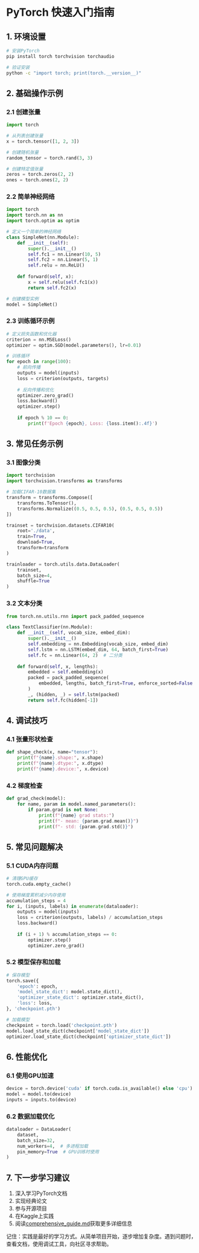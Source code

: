 # PyTorch 快速入门指南

## 1. 环境设置
```bash
# 安装PyTorch
pip install torch torchvision torchaudio

# 验证安装
python -c "import torch; print(torch.__version__)"
```

## 2. 基础操作示例

### 2.1 创建张量
```python
import torch

# 从列表创建张量
x = torch.tensor([1, 2, 3])

# 创建随机张量
random_tensor = torch.rand(3, 3)

# 创建特定值张量
zeros = torch.zeros(2, 2)
ones = torch.ones(2, 2)
```

### 2.2 简单神经网络
```python
import torch
import torch.nn as nn
import torch.optim as optim

# 定义一个简单的神经网络
class SimpleNet(nn.Module):
    def __init__(self):
        super().__init__()
        self.fc1 = nn.Linear(10, 5)
        self.fc2 = nn.Linear(5, 1)
        self.relu = nn.ReLU()
    
    def forward(self, x):
        x = self.relu(self.fc1(x))
        return self.fc2(x)

# 创建模型实例
model = SimpleNet()
```

### 2.3 训练循环示例
```python
# 定义损失函数和优化器
criterion = nn.MSELoss()
optimizer = optim.SGD(model.parameters(), lr=0.01)

# 训练循环
for epoch in range(100):
    # 前向传播
    outputs = model(inputs)
    loss = criterion(outputs, targets)
    
    # 反向传播和优化
    optimizer.zero_grad()
    loss.backward()
    optimizer.step()
    
    if epoch % 10 == 0:
        print(f'Epoch {epoch}, Loss: {loss.item():.4f}')
```

## 3. 常见任务示例

### 3.1 图像分类
```python
import torchvision
import torchvision.transforms as transforms

# 加载CIFAR-10数据集
transform = transforms.Compose([
    transforms.ToTensor(),
    transforms.Normalize((0.5, 0.5, 0.5), (0.5, 0.5, 0.5))
])

trainset = torchvision.datasets.CIFAR10(
    root='./data', 
    train=True,
    download=True, 
    transform=transform
)

trainloader = torch.utils.data.DataLoader(
    trainset, 
    batch_size=4,
    shuffle=True
)
```

### 3.2 文本分类
```python
from torch.nn.utils.rnn import pack_padded_sequence

class TextClassifier(nn.Module):
    def __init__(self, vocab_size, embed_dim):
        super().__init__()
        self.embedding = nn.Embedding(vocab_size, embed_dim)
        self.lstm = nn.LSTM(embed_dim, 64, batch_first=True)
        self.fc = nn.Linear(64, 2)  # 二分类
    
    def forward(self, x, lengths):
        embedded = self.embedding(x)
        packed = pack_padded_sequence(
            embedded, lengths, batch_first=True, enforce_sorted=False
        )
        _, (hidden, _) = self.lstm(packed)
        return self.fc(hidden[-1])
```

## 4. 调试技巧

### 4.1 张量形状检查
```python
def shape_check(x, name="tensor"):
    print(f"{name}.shape:", x.shape)
    print(f"{name}.dtype:", x.dtype)
    print(f"{name}.device:", x.device)
```

### 4.2 梯度检查
```python
def grad_check(model):
    for name, param in model.named_parameters():
        if param.grad is not None:
            print(f"{name} grad stats:")
            print(f"- mean: {param.grad.mean()}")
            print(f"- std: {param.grad.std()}")
```

## 5. 常见问题解决

### 5.1 CUDA内存问题
```python
# 清理GPU缓存
torch.cuda.empty_cache()

# 使用梯度累积减少内存使用
accumulation_steps = 4
for i, (inputs, labels) in enumerate(dataloader):
    outputs = model(inputs)
    loss = criterion(outputs, labels) / accumulation_steps
    loss.backward()
    
    if (i + 1) % accumulation_steps == 0:
        optimizer.step()
        optimizer.zero_grad()
```

### 5.2 模型保存和加载
```python
# 保存模型
torch.save({
    'epoch': epoch,
    'model_state_dict': model.state_dict(),
    'optimizer_state_dict': optimizer.state_dict(),
    'loss': loss,
}, 'checkpoint.pth')

# 加载模型
checkpoint = torch.load('checkpoint.pth')
model.load_state_dict(checkpoint['model_state_dict'])
optimizer.load_state_dict(checkpoint['optimizer_state_dict'])
```

## 6. 性能优化

### 6.1 使用GPU加速
```python
device = torch.device('cuda' if torch.cuda.is_available() else 'cpu')
model = model.to(device)
inputs = inputs.to(device)
```

### 6.2 数据加载优化
```python
dataloader = DataLoader(
    dataset,
    batch_size=32,
    num_workers=4,  # 多进程加载
    pin_memory=True  # GPU训练时使用
)
```

## 7. 下一步学习建议

1. 深入学习PyTorch文档
2. 实现经典论文
3. 参与开源项目
4. 在Kaggle上实践
5. 阅读[comprehensive_guide.md](comprehensive_guide.md)获取更多详细信息

记住：实践是最好的学习方式。从简单项目开始，逐步增加复杂度。遇到问题时，查看文档，使用调试工具，向社区寻求帮助。
